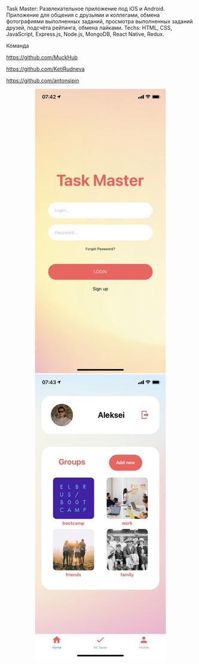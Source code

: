 Task Master: Развлекательное приложение под iOS и Android. Приложение для общения с друзьями и коллегами, обмена фотографиями выполненных заданий, просмотра выполненных заданий друзей, подсчёта рейтинга, обмена лайками.
Techs: HTML, CSS, JavaScript, Express.js, Node.js, MongoDB, React Native, Redux.

Команда

https://github.com/MuckHub

https://github.com/KetiRudneva

https://github.com/antonsipin

<p align="center">
  <img src="assets/1" width="350" title="Экран регистрации">
  <img src="assets/2" width="350" alt="Аккаунт пользователя">
</p>






